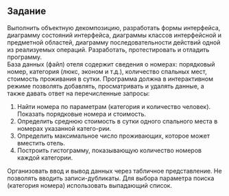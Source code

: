 ## Задание

Выполнить объектную декомпозицию, разработать формы интерфейса, диаграмму состояний интерфейса, диаграммы классов интерфейсной и предметной областей, диаграмму последовательности действий одной из реализуемых операций. Разработать, протестировать и отладить программу.  
База данных (файл) отеля содержит сведения о номерах: порядковый номер, категория (люкс, эконом и т.д.), количество спальных мест, стоимость проживания в сутки. Программа должна в интерактивном режиме позволять добавлять, просматривать и удалять данные, а также давать ответ на перечисленные запросы:
1. Найти номера по параметрам (категория и количество человек). Показать порядковые номера и стоимость.
2. Определить среднюю стоимость в сутки одного спального места в номерах указанной катего-рии.
3. Определить максимальное число проживающих, которое может вместить отель.
4. Построить гистограмму, показывающую количество номеров каждой категории.

Организовать ввод и вывод данных через табличное представление. Не позволять вводить записи-дубликаты. Для выбора параметра поиска (категория номера) использовать выпадающий список.